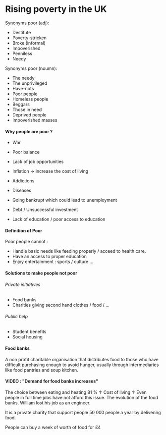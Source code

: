 # Rising poverty in the UK
Synonyms poor (adj): 
- Destitute
- Poverty-stricken
- Broke (informal)
- Impoverished
- Penniless
- Needy

Synonyms poor (noumn): 
- The needy
- The unprivileged
- Have-nots
- Poor people
- Homeless people
- Beggars
- Those in need
- Deprived people
- Impoverished masses

#### Why people are poor ?
- War
- Poor balance 
- Lack of job opportunities
- Inflation -> increase the cost of living

- Addictions
- Diseases

- Going bankrupt which could lead to unemployment
- Debt / Unsuccessful investment
- Lack of education / poor access to education

#### Definition of Poor
Poor people cannot : 
- Handle basic needs like feeding properly / acceed to health care. 
- Have an access to proper education
- Enjoy entertainment : sports / culture ...

#### Solutions to make people not poor
###### Private initiatives
- Food banks
- Charities giving second hand clothes / food / ...

###### Public help
- Student benefits
- Social housing

#### Food banks
A non profit charitable organisation that distributes food to those who have difficult purchasing enough to avoid hunger, usually through intermediaries like food pantries and soup kitchen.

#### VIDEO : "Demand for food banks increases"
The choice between eating and heating
81 % $\uparrow$
Cost of living $\uparrow$
Even people in full time jobs have not afford this issue. 
The evolution of the food banks. 
William lost his job as an engineer. 

It is a private charity that support people 50 000 people a year by delivering food. 

People can buy a week of worth of food for £4
